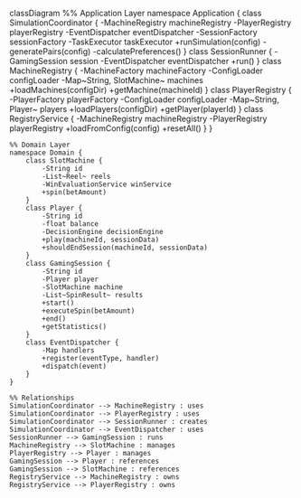 classDiagram
    %% Application Layer
    namespace Application {
        class SimulationCoordinator {
            -MachineRegistry machineRegistry
            -PlayerRegistry playerRegistry
            -EventDispatcher eventDispatcher
            -SessionFactory sessionFactory
            -TaskExecutor taskExecutor
            +runSimulation(config)
            -generatePairs(config)
            -calculatePreferences()
        }
        class SessionRunner {
            -GamingSession session
            -EventDispatcher eventDispatcher
            +run()
        }
        class MachineRegistry {
            -MachineFactory machineFactory
            -ConfigLoader configLoader
            -Map~String, SlotMachine~ machines
            +loadMachines(configDir)
            +getMachine(machineId)
        }
        class PlayerRegistry {
            -PlayerFactory playerFactory
            -ConfigLoader configLoader
            -Map~String, Player~ players
            +loadPlayers(configDir)
            +getPlayer(playerId)
        }
        class RegistryService {
            -MachineRegistry machineRegistry
            -PlayerRegistry playerRegistry
            +loadFromConfig(config)
            +resetAll()
        }
    }

    %% Domain Layer 
    namespace Domain {
        class SlotMachine {
            -String id
            -List~Reel~ reels
            -WinEvaluationService winService
            +spin(betAmount)
        }
        class Player {
            -String id
            -float balance
            -DecisionEngine decisionEngine
            +play(machineId, sessionData)
            +shouldEndSession(machineId, sessionData)
        }
        class GamingSession {
            -String id
            -Player player
            -SlotMachine machine
            -List~SpinResult~ results
            +start()
            +executeSpin(betAmount)
            +end()
            +getStatistics()
        }
        class EventDispatcher {
            -Map handlers
            +register(eventType, handler)
            +dispatch(event)
        }
    }

    %% Relationships
    SimulationCoordinator --> MachineRegistry : uses
    SimulationCoordinator --> PlayerRegistry : uses
    SimulationCoordinator --> SessionRunner : creates
    SimulationCoordinator --> EventDispatcher : uses
    SessionRunner --> GamingSession : runs
    MachineRegistry --> SlotMachine : manages
    PlayerRegistry --> Player : manages
    GamingSession --> Player : references
    GamingSession --> SlotMachine : references
    RegistryService --> MachineRegistry : owns
    RegistryService --> PlayerRegistry : owns